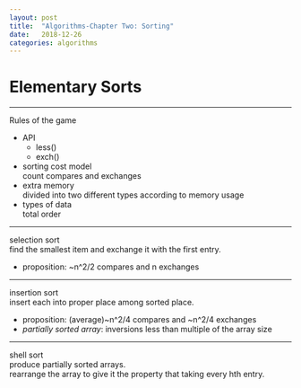 ```yaml
---
layout: post
title:  "Algorithms-Chapter Two: Sorting"
date:   2018-12-26
categories: algorithms
---
```

# Elementary Sorts
---
Rules of the game

+ API  
  + less()
  + exch()
+ sorting cost model  
  count compares and exchanges
+ extra memory  
  divided into two different types according to memory usage
+ types of data  
  total order 

---
selection sort  
find the smallest item and exchange it with the first entry.
+ proposition: ~n^2/2 compares and n exchanges

---
insertion sort  
insert each into proper place among sorted place.
+ proposition: (average)~n^2/4 compares and ~n^2/4 exchanges
+ *partially sorted array*: inversions less than multiple of the array size

---
shell sort  
produce partially sorted arrays.  
rearrange the array to give it the property that taking every hth entry.
